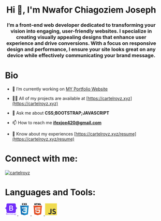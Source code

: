 <h1 align="center">Hi 👋, I'm Nwafor Chiagoziem Joseph</h1>
<h3 align="center">I’m a front-end web developer dedicated to transforming your vision into engaging, user-friendly websites. I specialize in creating visually appealing designs that enhance user experience and drive conversions. With a focus on responsive design and performance, I ensure your site looks great on any device while effectively communicating your brand message.</h3>
<h1>Bio</h1>

- 🔭 I’m currently working on [MY Portfolio Website](https://cartelroyz.xyz)

- 👨‍💻 All of my projects are available at [https://cartelroyz.xyz](https://cartelroyz.xyz)

- 💬 Ask me about **CSS;BOOTSTRAP;JAVASCRIPT**

- 📫 How to reach me **ifexjoe420@gmail.com**

- 📄 Know about my experiences [https://cartelroyz.xyz/resume](https://cartelroyz.xyz/resume)

<h1 align="left">Connect with me:</h1>
<p align="left">
<a href="https://twitter.com/cartelroyz" target="blank"><img align="center" src="https://raw.githubusercontent.com/rahuldkjain/github-profile-readme-generator/master/src/images/icons/Social/twitter.svg" alt="cartelroyz" height="30" width="40" /></a>
</p>

<h1 align="left">Languages and Tools:</h1>
<p align="left"> <a href="https://getbootstrap.com" target="_blank" rel="noreferrer"> <img src="https://raw.githubusercontent.com/devicons/devicon/master/icons/bootstrap/bootstrap-plain-wordmark.svg" alt="bootstrap" width="40" height="40"/> </a> <a href="https://www.w3schools.com/css/" target="_blank" rel="noreferrer"> <img src="https://raw.githubusercontent.com/devicons/devicon/master/icons/css3/css3-original-wordmark.svg" alt="css3" width="40" height="40"/> </a> <a href="https://www.w3.org/html/" target="_blank" rel="noreferrer"> <img src="https://raw.githubusercontent.com/devicons/devicon/master/icons/html5/html5-original-wordmark.svg" alt="html5" width="40" height="40"/> </a> <a href="https://developer.mozilla.org/en-US/docs/Web/JavaScript" target="_blank" rel="noreferrer"> <img src="https://raw.githubusercontent.com/devicons/devicon/master/icons/javascript/javascript-original.svg" alt="javascript" width="40" height="40"/> </a>   </p>
